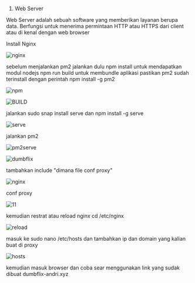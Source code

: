 1. Web Server

  Web Server adalah sebuah software yang memberikan layanan berupa data. Berfungsi untuk menerima permintaan HTTP atau HTTPS dari client atau di kenal dengan web browser
  
  Install Nginx
  
  ![nginx](https://github.com/andriwisnu234/Devops_Dumbwasy_Andri_Wisnu/assets/135598387/f1a88067-a2e5-451a-9b88-01b0975c91c8)
  
sebelum menjalankan pm2 jalankan dulu npm install untuk mendapatkan modul nodejs npm run build untuk membundle aplikasi pastikan pm2 sudah terinstall dengan perintah npm install -g pm2

![npm](https://github.com/andriwisnu234/Devops_Dumbwasy_Andri_Wisnu/assets/135598387/fbd0d27b-7e64-4f21-8f29-9f764d965777)


![BUILD](https://github.com/andriwisnu234/Devops_Dumbwasy_Andri_Wisnu/assets/135598387/e370a7c6-a54f-4daf-a376-9db858938f34)

jalankan sudo snap install serve dan  npm install -g serve

![serve](https://github.com/andriwisnu234/Devops_Dumbwasy_Andri_Wisnu/assets/135598387/35d422c5-0131-4c15-8f6f-898c45a6f258)

jalankan pm2 

![pm2serve](https://github.com/andriwisnu234/Devops_Dumbwasy_Andri_Wisnu/assets/135598387/681a655c-7458-4a88-be30-a33f93dcdc8c)

![dumbflix](https://github.com/andriwisnu234/Devops_Dumbwasy_Andri_Wisnu/assets/135598387/8d87ef4a-e2b4-4423-9281-86f7cee3938e)

tambahkan include "dimana file conf proxy"

![nginx](https://github.com/andriwisnu234/Devops_Dumbwasy_Andri_Wisnu/assets/135598387/b2169507-663b-4e65-976e-0d0b2ffb719a)

conf proxy 

![11](https://github.com/andriwisnu234/Devops_Dumbwasy_Andri_Wisnu/assets/135598387/643f8347-dd11-48b1-93c5-6fc18b8dd858)

kemudian restrat atau reload nginx cd /etc/nginx

![reload](https://github.com/andriwisnu234/Devops_Dumbwasy_Andri_Wisnu/assets/135598387/0bfbdf39-4fe8-4254-8b88-cf035de7651a)


masuk ke sudo nano /etc/hosts dan tambahkan ip dan domain yang kalian buat di proxy

![hosts](https://github.com/andriwisnu234/Devops_Dumbwasy_Andri_Wisnu/assets/135598387/39a3f307-952c-48d1-8b3d-a25396beaba8)


kemudian masuk browser dan coba sear menggunakan link yang sudak dibuat dumbflix-andri.xyz



